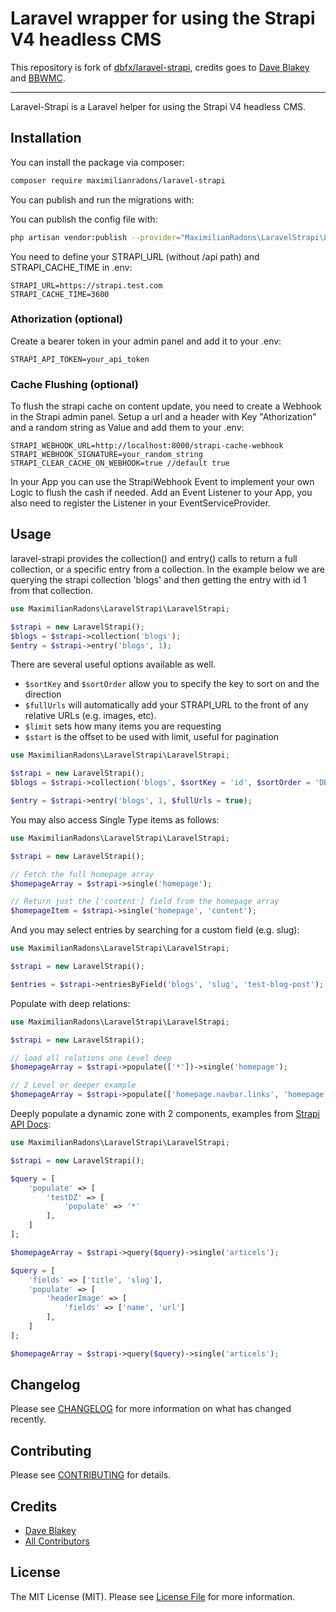 # Laravel wrapper for using the Strapi V4 headless CMS

This repository is fork of [dbfx/laravel-strapi](https://github.com/dbfx/laravel-strapi), credits goes to [Dave Blakey](https://github.com/dbfx) and [BBWMC](https://github.com/bbwmc). 

---

Laravel-Strapi is a Laravel helper for using the Strapi V4 headless CMS. 

## Installation

You can install the package via composer:

```bash
composer require maximilianradons/laravel-strapi
```

You can publish and run the migrations with:

You can publish the config file with:
```bash
php artisan vendor:publish --provider="MaximilianRadons\LaravelStrapi\LaravelStrapiServiceProvider" --tag="strapi-config"
```

You need to define your STRAPI_URL (without /api path) and STRAPI_CACHE_TIME in .env: 

```
STRAPI_URL=https://strapi.test.com
STRAPI_CACHE_TIME=3600
```

### Athorization (optional)
Create a bearer token in your admin panel and add it to your .env:
```
STRAPI_API_TOKEN=your_api_token
```

### Cache Flushing (optional)
To flush the strapi cache on content update, you need to create a Webhook in the Strapi admin panel.
Setup a url and a header with Key "Athorization" and a random string as Value and add them to your .env:
```
STRAPI_WEBHOOK_URL=http://localhost:8000/strapi-cache-webhook
STRAPI_WEBHOOK_SIGNATURE=your_random_string
STRAPI_CLEAR_CACHE_ON_WEBHOOK=true //default true
```
In your App you can use the StrapiWebhook Event to implement your own Logic to flush the cash if needed.
Add an Event Listener to your App, you also need to register the Listener in your EventServiceProvider.

## Usage

laravel-strapi provides the collection() and entry() calls to return a full collection, or a specific entry from a collection. In the 
example below we are querying the strapi collection 'blogs' and then getting the entry with id 1 from that collection.
```php
use MaximilianRadons\LaravelStrapi\LaravelStrapi;

$strapi = new LaravelStrapi();
$blogs = $strapi->collection('blogs');
$entry = $strapi->entry('blogs', 1);
```

There are several useful options available as well. 

- ```$sortKey``` and ```$sortOrder``` allow you to specify the key to sort on and the direction
- ```$fullUrls``` will automatically add your STRAPI_URL to the front of any relative URLs (e.g. images, etc).
- ```$limit``` sets how many items you are requesting
- ```$start``` is the offset to be used with limit, useful for pagination

```php
use MaximilianRadons\LaravelStrapi\LaravelStrapi;

$strapi = new LaravelStrapi();
$blogs = $strapi->collection('blogs', $sortKey = 'id', $sortOrder = 'DESC', $limit = 20, $start = 0, $fullUrls = true);

$entry = $strapi->entry('blogs', 1, $fullUrls = true);
```

You may also access Single Type items as follows: 

```php
use MaximilianRadons\LaravelStrapi\LaravelStrapi;

$strapi = new LaravelStrapi();

// Fetch the full homepage array
$homepageArray = $strapi->single('homepage');

// Return just the ['content'] field from the homepage array
$homepageItem = $strapi->single('homepage', 'content');
```

And you may select entries by searching for a custom field (e.g. slug): 

```php
use MaximilianRadons\LaravelStrapi\LaravelStrapi;

$strapi = new LaravelStrapi();

$entries = $strapi->entriesByField('blogs', 'slug', 'test-blog-post');
```

Populate with deep relations:

```php
use MaximilianRadons\LaravelStrapi\LaravelStrapi;

$strapi = new LaravelStrapi();

// load all relations one Level deep 
$homepageArray = $strapi->populate(['*'])->single('homepage');

// 2 Level or deeper example
$homepageArray = $strapi->populate(['homepage.navbar.links', 'homepage.metadata'])->single('homepage');
```

Deeply populate a dynamic zone with 2 components, examples from [Strapi API Docs](https://docs.strapi.io/developer-docs/latest/developer-resources/database-apis-reference/rest/populating-fields.html#component-dynamic-zones):

```php
use MaximilianRadons\LaravelStrapi\LaravelStrapi;

$strapi = new LaravelStrapi();

$query = [
    'populate' => [
        'testDZ' => [
            'populate' => '*'
        ],
    ]
];

$homepageArray = $strapi->query($query)->single('articels');

$query = [
    'fields' => ['title', 'slug'],
    'populate' => [
        'headerImage' => [
            'fields' => ['name', 'url']
        ],
    ]
];

$homepageArray = $strapi->query($query)->single('articels');

```

## Changelog

Please see [CHANGELOG](CHANGELOG.md) for more information on what has changed recently.

## Contributing

Please see [CONTRIBUTING](.github/CONTRIBUTING.md) for details.

## Credits

- [Dave Blakey](https://github.com/dbfx)
- [All Contributors](../../contributors)

## License

The MIT License (MIT). Please see [License File](LICENSE.md) for more information.
